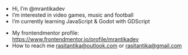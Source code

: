 - Hi, I’m @mrantikadev
- I’m interested in video games, music and football
- I’m currently learning JavaScript & Godot with GDScript
<!--- 💞️ I’m looking to collaborate on ... --->
- My frontendmentor profile: https://www.frontendmentor.io/profile/mrantikadev
- How to reach me rasitantika@outlook.com or rasitantika@gmail.com

<!---
mrantikadev/mrantikadev is a ✨ special ✨ repository because its `README.md` (this file) appears on your GitHub profile.
You can click the Preview link to take a look at your changes.
--->
